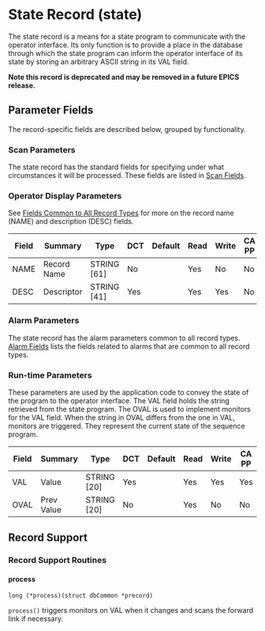 # State Record (state)

The state record is a means for a state program to communicate with the operator
interface. Its only function is to provide a place in the database through which
the state program can inform the operator interface of its state by storing an
arbitrary ASCII string in its VAL field.

**Note this record is deprecated and may be removed in a future EPICS release.**

## Parameter Fields

The record-specific fields are described below, grouped by functionality.

### Scan Parameters

The state record has the standard fields for specifying under what circumstances
it will be processed.
These fields are listed in [Scan Fields](dbCommonRecord.md#Scan-Fields).

### Operator Display Parameters

See [Fields Common to All Record Types](dbCommonRecord.md#Operator-Display-Parameters) for more on the record name (NAME) and description (DESC) fields.

| Field | Summary | Type | DCT | Default | Read | Write | CA PP |
| ----- | ------- | ---- | --- | ------- | ---- | ----- | ----- |
| NAME | Record Name | STRING \[61\] | No |   | Yes | No | No |
| DESC | Descriptor | STRING \[41\] | Yes |   | Yes | Yes | No |

### Alarm Parameters

The state record has the alarm parameters common to all record types.
[Alarm Fields](dbCommonRecord.md#Alarm-Fields) lists the fields related to
alarms that are common to all record types.

### Run-time Parameters

These parameters are used by the application code to convey the state of the
program to the operator interface. The VAL field holds the string retrieved from
the state program. The OVAL is used to implement monitors for the VAL field.
When the string in OVAL differs from the one in VAL, monitors are triggered.
They represent the current state of the sequence program.

| Field | Summary | Type | DCT | Default | Read | Write | CA PP |
| ----- | ------- | ---- | --- | ------- | ---- | ----- | ----- |
| VAL | Value | STRING \[20\] | Yes |   | Yes | Yes | Yes |
| OVAL | Prev Value | STRING \[20\] | No |   | Yes | No | No |

## Record Support

### Record Support Routines

#### process

    long (*process)(struct dbCommon *precord)

`process()` triggers monitors on VAL when it changes and scans the forward
link if necessary.
